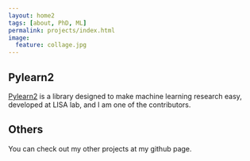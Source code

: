 ```yaml
---
layout: home2
tags: [about, PhD, ML]
permalink: projects/index.html
image:
  feature: collage.jpg
---
```



## Pylearn2
<a href="http://deeplearning.net/software/pylearn2/">Pylearn2</a> is a library designed to make machine learning research easy, developed at LISA lab, and I am one of the contributors.


## Others
You can check out my other projects at my <a hred="https://github.com/memimo">github page</a>.

